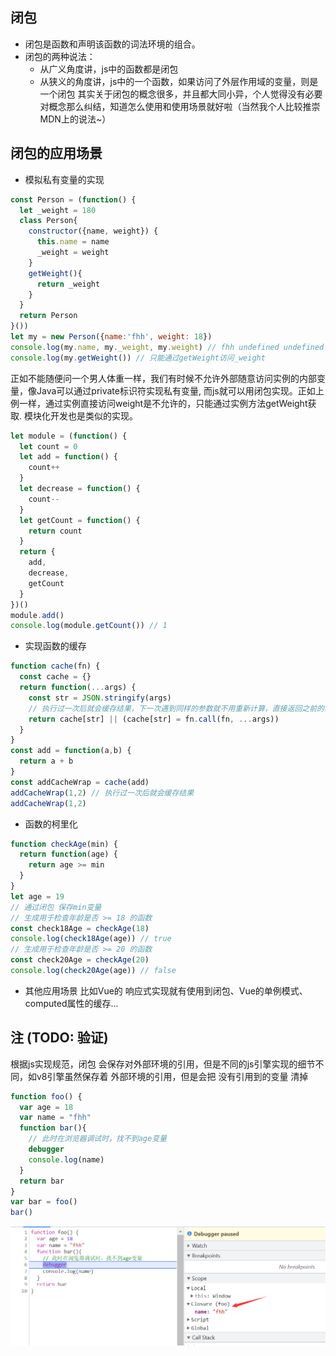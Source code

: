## 闭包
+ 闭包是函数和声明该函数的词法环境的组合。
+ 闭包的两种说法：
  + 从广义角度讲，js中的函数都是闭包
  + 从狭义的角度讲，js中的一个函数，如果访问了外层作用域的变量，则是一个闭包
其实关于闭包的概念很多，并且都大同小异，个人觉得没有必要对概念那么纠结，知道怎么使用和使用场景就好啦（当然我个人比较推崇MDN上的说法~）
## 闭包的应用场景
+ 模拟私有变量的实现
```js
const Person = (function() {
  let _weight = 180
  class Person{
    constructor({name, weight}) {
      this.name = name
      _weight = weight
    }
    getWeight(){
      return _weight
    }
  }
  return Person
}())
let my = new Person({name:'fhh', weight: 18})
console.log(my.name, my._weight, my.weight) // fhh undefined undefined
console.log(my.getWeight()) // 只能通过getWeight访问_weight
```
正如不能随便问一个男人体重一样，我们有时候不允许外部随意访问实例的内部变量，像Java可以通过private标识符实现私有变量,
而js就可以用闭包实现。正如上例一样，通过实例直接访问weight是不允许的，只能通过实例方法getWeight获取.
模块化开发也是类似的实现。
```js
let module = (function() {
  let count = 0
  let add = function() {
    count++
  }
  let decrease = function() {
    count--
  }
  let getCount = function() {
    return count
  }
  return {
    add,
    decrease,
    getCount
  }
})()
module.add()
console.log(module.getCount()) // 1
```
+ 实现函数的缓存
```js
function cache(fn) {
  const cache = {}
  return function(...args) {
    const str = JSON.stringify(args)
    // 执行过一次后就会缓存结果，下一次遇到同样的参数就不用重新计算，直接返回之前的结果
    return cache[str] || (cache[str] = fn.call(fn, ...args))
  }
}
const add = function(a,b) {
  return a + b
}
const addCacheWrap = cache(add)
addCacheWrap(1,2) // 执行过一次后就会缓存结果
addCacheWrap(1,2)
```
+ 函数的柯里化
```js
function checkAge(min) {
  return function(age) {
    return age >= min
  }
}
let age = 19
// 通过闭包 保存min变量
// 生成用于检查年龄是否 >= 18 的函数
const check18Age = checkAge(18)
console.log(check18Age(age)) // true
// 生成用于检查年龄是否 >= 20 的函数
const check20Age = checkAge(20)
console.log(check20Age(age)) // false
```
+ 其他应用场景
比如Vue的 响应式实现就有使用到闭包、Vue的单例模式、computed属性的缓存...

## 注 (TODO: 验证)
根据js实现规范，闭包 会保存对外部环境的引用，但是不同的js引擎实现的细节不同，如v8引擎虽然保存着 外部环境的引用，但是会把 没有引用到的变量 清掉

```js
function foo() {
  var age = 18
  var name = "fhh"
  function bar(){
    // 此时在浏览器调试时，找不到age变量
    debugger 
    console.log(name)
  }
  return bar
}
var bar = foo()
bar()
```
![avatar](./闭包.png)